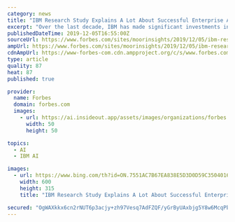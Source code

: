 ```yaml
---
category: news
title: "IBM Research Study Explains A Lot About Successful Enterprise AI Strategies"
excerpt: "Over the last decade, IBM has made significant investments in AI. IBM Watson burst on the scene in 2010, followed by various DIY (do it yourself) infrastructure designed to enable AI software such as its Power Systems, OpenPOWER, and OpenCAPI. The company’s PowerAI software toolkit was another milestone, enabling enterprises with specific ..."
publishedDateTime: 2019-12-05T16:55:00Z
sourceUrl: https://www.forbes.com/sites/moorinsights/2019/12/05/ibm-research-study-explains-a-lot-about-successful-enterprise-ai-strategies/
ampUrl: https://www.forbes.com/sites/moorinsights/2019/12/05/ibm-research-study-explains-a-lot-about-successful-enterprise-ai-strategies/amp/
cdnAmpUrl: https://www-forbes-com.cdn.ampproject.org/c/s/www.forbes.com/sites/moorinsights/2019/12/05/ibm-research-study-explains-a-lot-about-successful-enterprise-ai-strategies/amp/
type: article
quality: 87
heat: 87
published: true

provider:
  name: Forbes
  domain: forbes.com
  images:
    - url: https://ai.insideout.app/assets/images/organizations/forbes.com-50x50.jpg
      width: 50
      height: 50

topics:
  - AI
  - IBM AI

images:
  - url: https://www.bing.com/th?id=ON.7551AC7B67EA838E5D3D0D59C3504016
    width: 600
    height: 315
    title: "IBM Research Study Explains A Lot About Successful Enterprise AI Strategies"

secured: "OgWAXkkx6cn2rNUT6p3acjy+zh97Vesq7AdFZQF/yGrByUAxbjg5Y8w6McqPbgQTKZxJaoF72GJK1Mbc1hGrPXsre/r8aMeVn6P9uWbZ5dQjVH/T6Vv7Aw/K9q3rZekTylHsNbk6AXoU3hkzljt77eMVl6QFrX02T4LDER4YzQimHbVy53YY9yhmu7s4nTwfFJ0RBcx5AcHcHU+iPABW2pn49pKMsQ7upw7rig9OFVPZQliDJhZWJUx3Ls811lyrf1NCLc9ujDXED+Hj+USnQA==;MjndJ8qQDqh7VfCoT6c14A=="
---
```


